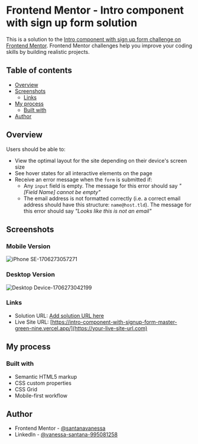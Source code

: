 # Frontend Mentor - Intro component with sign up form solution

This is a solution to the [Intro component with sign up form challenge on Frontend Mentor](https://www.frontendmentor.io/challenges/intro-component-with-signup-form-5cf91bd49edda32581d28fd1). Frontend Mentor challenges help you improve your coding skills by building realistic projects.

## Table of contents

- [Overview](#overview)
- [Screenshots](#screenshots)
  - [Links](#links)
- [My process](#my-process)
  - [Built with](#built-with)
- [Author](#author)

## Overview

Users should be able to:

- View the optimal layout for the site depending on their device's screen size
- See hover states for all interactive elements on the page
- Receive an error message when the `form` is submitted if:
  - Any `input` field is empty. The message for this error should say _"[Field Name] cannot be empty"_
  - The email address is not formatted correctly (i.e. a correct email address should have this structure: `name@host.tld`). The message for this error should say _"Looks like this is not an email"_

## Screenshots

### Mobile Version
![iPhone SE-1706273057271](https://github.com/santanavanessa/intro-component-with-signup-form-master/assets/48105425/1ef4c815-3314-467c-9b5e-63469882bb8f)

### Desktop Version
![Desktop Device-1706273042199](https://github.com/santanavanessa/intro-component-with-signup-form-master/assets/48105425/025ad0df-7ed3-44db-8a85-a325cf4f8275)

### Links

- Solution URL: [Add solution URL here](https://your-solution-url.com)
- Live Site URL: [https://intro-component-with-signup-form-master-green-nine.vercel.app/](https://your-live-site-url.com)

## My process

### Built with

- Semantic HTML5 markup
- CSS custom properties
- CSS Grid
- Mobile-first workflow

## Author

- Frontend Mentor - [@santanavanessa](https://www.frontendmentor.io/profile/santanavanessa)
- LinkedIn - [@vanessa-santana-995081258](https://www.linkedin.com/in/vanessa-santana-995081258/)
